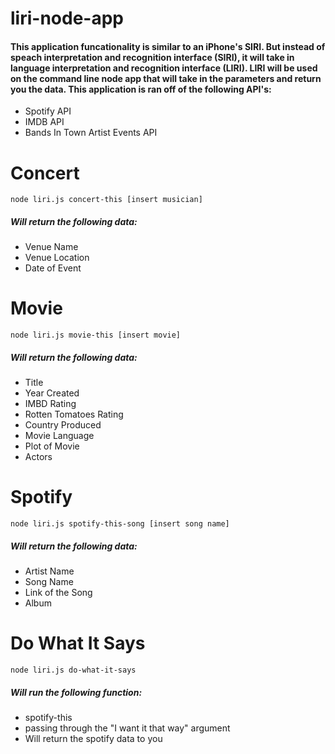 # liri-node-app

#### This application funcationality is similar to an iPhone's SIRI. But instead of speach interpretation and recognition interface (SIRI), it will take in language interpretation and recognition interface (LIRI). LIRI will be used on the command line node app that will take in the parameters and return you the data. This application is ran off of the following API's:

* Spotify API
* IMDB API
* Bands In Town Artist Events API


# Concert

```node liri.js concert-this [insert musician]```

##### Will return the following data:
* Venue Name
* Venue Location
* Date of Event

# Movie

```node liri.js movie-this [insert movie]```

##### Will return the following data:
* Title
* Year Created
* IMBD Rating
* Rotten Tomatoes Rating
* Country Produced
* Movie Language
* Plot of Movie
* Actors

# Spotify

```node liri.js spotify-this-song [insert song name]```

##### Will return the following data:
* Artist Name
* Song Name
* Link of the Song
* Album

# Do What It Says

```node liri.js do-what-it-says```

##### Will run the following function:
* spotify-this
* passing through the "I want it that way" argument
* Will return the spotify data to you